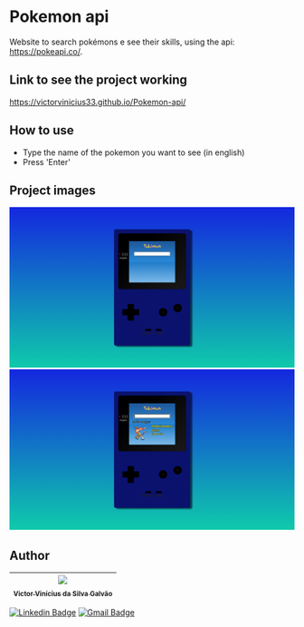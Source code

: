 # Pokemon api

Website to search pokémons e see their skills, using the api: https://pokeapi.co/.

## Link to see the project working

https://victorvinicius33.github.io/Pokemon-api/

## How to use
- Type the name of the pokemon you want to see (in english)
- Press 'Enter'

## Project images

<img src="./.github/assets/pokemonSearch.PNG" alt="pokedex">
<img src="./.github/assets/Infernape.PNG" alt="pokedex infernape">

## Author

| [<img src="https://avatars.githubusercontent.com/u/94022088?s=400&u=829c8531a69be7d30b1096c762a5ff4f9a7172fe&v=4" width=115><br><sub>Victor Vinícius da Silva Galvão</sub>](https://github.com/victorvinicius33) 
| :---: |

[![Linkedin Badge](https://img.shields.io/badge/-Victor-blue?style=flat-square&logo=Linkedin&logoColor=white&link=https://www.linkedin.com/in/victor-v-s-galvao/)](https://www.linkedin.com/in/victor-v-s-galvao/) 
[![Gmail Badge](https://img.shields.io/badge/-victorvinicius33.vv@gmail.com-c14438?style=flat-square&logo=Gmail&logoColor=white&link=mailto:victorvinicius33.vv@gmail.com)](mailto:victorvinicius33.vv@gmail.com)
